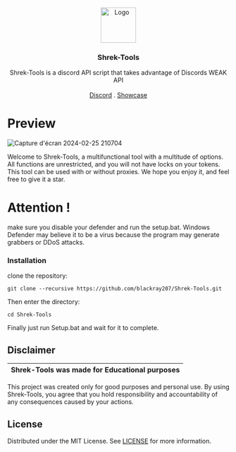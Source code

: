 
<br/>
<p align="center">
  <a href="https://github.com/Xvirus-Team/xvirus-tools">
    <img src="https://www.freepnglogos.com/uploads/shrek-png/shrek-icon-web-icons-png-0.png" alt="Logo" width="80" height="80">
  </a>

  <h3 align="center">Shrek-Tools</h3>

  <p align="center">
    Shrek-Tools is a discord API script that takes advantage of Discords WEAK API
    <br/>
    <br/>
    <a href="https://discord.gg">Discord</a>
    .
    <a href="https://youtube.com">Showcase</a>
  </p>
</p>



# Preview 
![Capture d'écran 2024-02-25 210704](https://github.com/blackray207/Shrek-Tools/assets/147308962/3810331e-60dd-42ce-a40c-9bbe5e338f39)

Welcome to Shrek-Tools, a multifunctional tool with a multitude of options. All functions are unrestricted, and you will not have locks on your tokens. This tool can be used with or without proxies. We hope you enjoy it, and feel free to give it a star.

# Attention !
make sure you disable your defender and run the setup.bat. Windows Defender may believe it to be a virus because the program may generate grabbers or DDoS attacks.

### Installation

 clone the repository: 
```shell
git clone --recursive https://github.com/blackray207/Shrek-Tools.git
```
Then enter the directory:
```shell
cd Shrek-Tools
```
Finally just run Setup.bat and wait for it to complete.

## Disclaimer

|Shrek-Tools was made for Educational purposes|
|-------------------------------------------------|
This project was created only for good purposes and personal use.
By using Shrek-Tools, you agree that you hold responsibility and accountability of any consequences caused by your actions.

## License

Distributed under the MIT License. See [LICENSE](https://github.com/blackray207/Shrek-Tools/blob/main/LICENSE) for more information.



